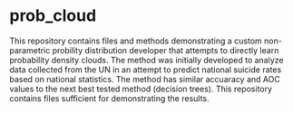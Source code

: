 # prob_cloud
 
This repository contains files and methods demonstrating a custom non-parametric probility distribution developer that attempts to directly learn probability density clouds. The method was initially developed to analyze data collected from the UN in an attempt to predict national suicide rates based on national statistics. The method has similar accuaracy and AOC values to the next best tested method (decision trees). This repository contains files sufficient for demonstrating the results.
